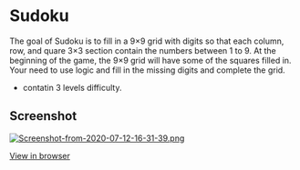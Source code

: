 # Sudoku

The goal of Sudoku is to fill in a 9×9 grid with digits so that each column, row, and  quare 3×3 section contain the numbers between 1 to 9. At the beginning of the game, the 9×9 grid will have some of the squares filled in. Your need to use logic and fill in the missing digits and complete the grid.

- contatin 3 levels difficulty.

Screenshot
----
[![Screenshot-from-2020-07-12-16-31-39.png](https://i.postimg.cc/mZvjSzNd/Screenshot-from-2020-07-12-16-31-39.png)](https://postimg.cc/7bNSHLR7)

[View in browser](https://pnataly.github.io/sudoku/)

